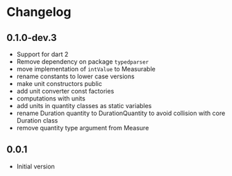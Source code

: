 # Changelog

## 0.1.0-dev.3

- Support for dart 2
- Remove dependency on package `typedparser`
- move implementation of `intValue` to Measurable
- rename constants to lower case versions
- make unit constructors public
- add unit converter const factories
- computations with units
- add units in quantity classes as static variables
- rename Duration quantity to DurationQuantity to avoid collision with core Duration class
- remove quantity type argument from Measure

## 0.0.1

- Initial version
